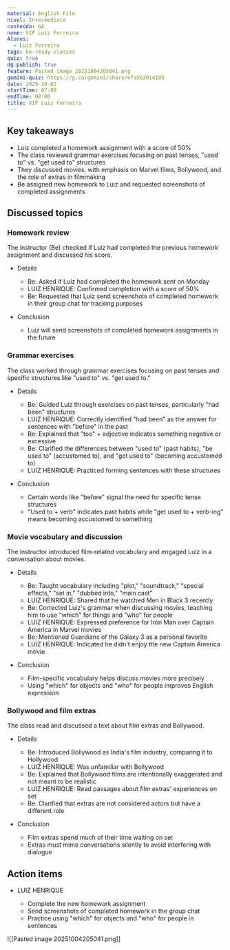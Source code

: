 ```yaml
---
material: English File
nivel: Intermediate
conteúdo: 6A
nome: VIP Luiz Ferreira
Alunos:
  - Luiz Ferreira
tags: be-ready-classes
quiz: true
dg-publish: true
feature: Pasted image 20251004205041.png
gemini-quiz: https://g.co/gemini/share/efa5b2014195
date: 2025-10-02
startTime: 07:00
endTime: 08:00
title: VIP Luiz Ferreira
---
```

## Key takeaways

- Luiz completed a homework assignment with a score of 50%
- The class reviewed grammar exercises focusing on past tenses, "used to" vs. "get used to" structures
- They discussed movies, with emphasis on Marvel films, Bollywood, and the role of extras in filmmaking
- Be assigned new homework to Luiz and requested screenshots of completed assignments

## Discussed topics

### Homework review

The instructor (Be) checked if Luiz had completed the previous homework assignment and discussed his score.

- Details
    
    - Be: Asked if Luiz had completed the homework sent on Monday
    - LUIZ HENRIQUE: Confirmed completion with a score of 50%
    - Be: Requested that Luiz send screenshots of completed homework in their group chat for tracking purposes
- Conclusion
    
    - Luiz will send screenshots of completed homework assignments in the future

### Grammar exercises

The class worked through grammar exercises focusing on past tenses and specific structures like "used to" vs. "get used to."

- Details
    
    - Be: Guided Luiz through exercises on past tenses, particularly "had been" structures
    - LUIZ HENRIQUE: Correctly identified "had been" as the answer for sentences with "before" in the past
    - Be: Explained that "too" + adjective indicates something negative or excessive
    - Be: Clarified the differences between "used to" (past habits), "be used to" (accustomed to), and "get used to" (becoming accustomed to)
    - LUIZ HENRIQUE: Practiced forming sentences with these structures
- Conclusion
    
    - Certain words like "before" signal the need for specific tense structures
    - "Used to + verb" indicates past habits while "get used to + verb-ing" means becoming accustomed to something

### Movie vocabulary and discussion

The instructor introduced film-related vocabulary and engaged Luiz in a conversation about movies.

- Details
    
    - Be: Taught vocabulary including "plot," "soundtrack," "special effects," "set in," "dubbed into," "main cast"
    - LUIZ HENRIQUE: Shared that he watched Men in Black 3 recently
    - Be: Corrected Luiz's grammar when discussing movies, teaching him to use "which" for things and "who" for people
    - LUIZ HENRIQUE: Expressed preference for Iron Man over Captain America in Marvel movies
    - Be: Mentioned Guardians of the Galaxy 3 as a personal favorite
    - LUIZ HENRIQUE: Indicated he didn't enjoy the new Captain America movie
- Conclusion
    
    - Film-specific vocabulary helps discuss movies more precisely
    - Using "which" for objects and "who" for people improves English expression

### Bollywood and film extras

The class read and discussed a text about film extras and Bollywood.

- Details
    
    - Be: Introduced Bollywood as India's film industry, comparing it to Hollywood
    - LUIZ HENRIQUE: Was unfamiliar with Bollywood
    - Be: Explained that Bollywood films are intentionally exaggerated and not meant to be realistic
    - LUIZ HENRIQUE: Read passages about film extras' experiences on set
    - Be: Clarified that extras are not considered actors but have a different role
- Conclusion
    
    - Film extras spend much of their time waiting on set
    - Extras must mime conversations silently to avoid interfering with dialogue

## Action items

- LUIZ HENRIQUE
    
    - Complete the new homework assignment
    - Send screenshots of completed homework in the group chat
    - Practice using "which" for objects and "who" for people in sentences

![[Pasted image 20251004205041.png]]